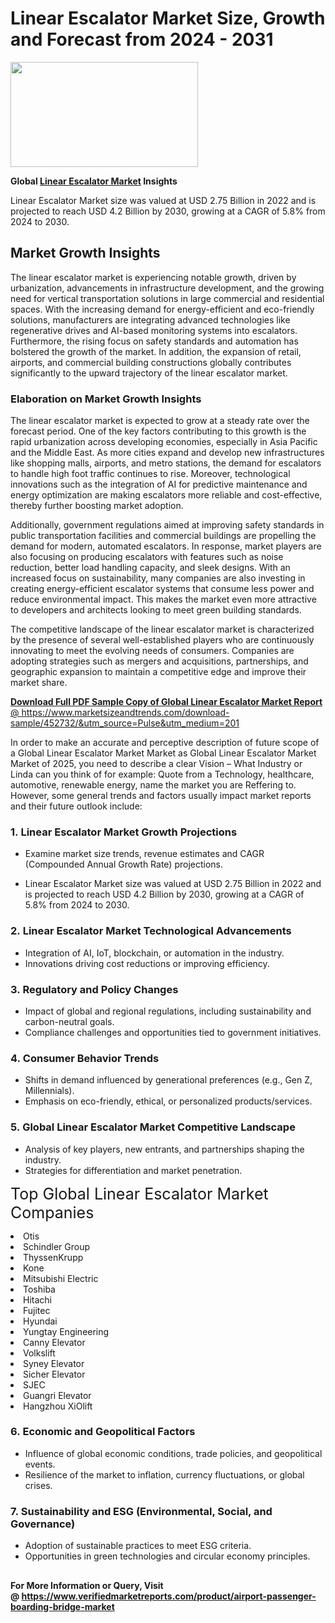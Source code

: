<H1>Linear Escalator Market Size, Growth and Forecast from 2024 - 2031</H1><img class="aligncenter size-medium wp-image-584254" src="https://thirdeyenews.in/wp-content/uploads/2024/09/Global-Market-Research-300x168.jpeg" alt="" width="300" height="168" /><p><strong>Global&nbsp;<a href="https://www.marketsizeandtrends.com/download-sample/452732/&amp;utm_source=Pulse&amp;utm_medium=201">Linear Escalator Market</a> Insights</strong></p><p>Linear Escalator Market size was valued at USD 2.75 Billion in 2022 and is projected to reach USD 4.2 Billion by 2030, growing at a CAGR of 5.8% from 2024 to 2030.</p><p><h2>Market Growth Insights</h2> <p>The linear escalator market is experiencing notable growth, driven by urbanization, advancements in infrastructure development, and the growing need for vertical transportation solutions in large commercial and residential spaces. With the increasing demand for energy-efficient and eco-friendly solutions, manufacturers are integrating advanced technologies like regenerative drives and AI-based monitoring systems into escalators. Furthermore, the rising focus on safety standards and automation has bolstered the growth of the market. In addition, the expansion of retail, airports, and commercial building constructions globally contributes significantly to the upward trajectory of the linear escalator market.</p> <p><a href="#"></a></p> <h3>Elaboration on Market Growth Insights</h3> <p>The linear escalator market is expected to grow at a steady rate over the forecast period. One of the key factors contributing to this growth is the rapid urbanization across developing economies, especially in Asia Pacific and the Middle East. As more cities expand and develop new infrastructures like shopping malls, airports, and metro stations, the demand for escalators to handle high foot traffic continues to rise. Moreover, technological innovations such as the integration of AI for predictive maintenance and energy optimization are making escalators more reliable and cost-effective, thereby further boosting market adoption.</p> <p>Additionally, government regulations aimed at improving safety standards in public transportation facilities and commercial buildings are propelling the demand for modern, automated escalators. In response, market players are also focusing on producing escalators with features such as noise reduction, better load handling capacity, and sleek designs. With an increased focus on sustainability, many companies are also investing in creating energy-efficient escalator systems that consume less power and reduce environmental impact. This makes the market even more attractive to developers and architects looking to meet green building standards.</p> <p>The competitive landscape of the linear escalator market is characterized by the presence of several well-established players who are continuously innovating to meet the evolving needs of consumers. Companies are adopting strategies such as mergers and acquisitions, partnerships, and geographic expansion to maintain a competitive edge and improve their market share.</p> <p><a href="#"></p><p><span class=""><strong>Download Full PDF Sample Copy of Global Linear Escalator Market Report</strong> @ <a href="https://www.marketsizeandtrends.com/download-sample/452732/&amp;utm_source=Pulse&amp;utm_medium=201" target="_blank">https://www.marketsizeandtrends.com/download-sample/452732/&amp;utm_source=Pulse&amp;utm_medium=201</a></span></p><p>In order to make an accurate and perceptive description of future scope of a Global&nbsp;Linear Escalator Market Market as Global&nbsp;Linear Escalator Market Market of 2025, you need to describe a clear Vision &ndash; What Industry or Linda can you think of for example: Quote from a Technology, healthcare, automotive, renewable energy, name the market you are Reffering to. However, some general trends and factors usually impact market reports and their future outlook include:</p><h3>1.&nbsp;<strong>Linear Escalator Market Growth Projections</strong></h3><ul><li>Examine market size trends, revenue estimates and CAGR (Compounded Annual Growth Rate) projections.</li><li><p>Linear Escalator Market size was valued at USD 2.75 Billion in 2022 and is projected to reach USD 4.2 Billion by 2030, growing at a CAGR of 5.8% from 2024 to 2030.</p></li></ul><h3>2.&nbsp;<strong>Linear Escalator Market Technological Advancements</strong></h3><ul><li>Integration of AI, IoT, blockchain, or automation in the industry.</li><li>Innovations driving cost reductions or improving efficiency.</li></ul><h3>3.&nbsp;<strong>Regulatory and Policy Changes</strong></h3><ul><li>Impact of global and regional regulations, including sustainability and carbon-neutral goals.</li><li>Compliance challenges and opportunities tied to government initiatives.</li></ul><h3>4.&nbsp;<strong>Consumer Behavior Trends</strong></h3><ul><li>Shifts in demand influenced by generational preferences (e.g., Gen Z, Millennials).</li><li>Emphasis on eco-friendly, ethical, or personalized products/services.</li></ul><h3>5.&nbsp;<strong>Global Linear Escalator Market Competitive Landscape</strong></h3><ul><li>Analysis of key players, new entrants, and partnerships shaping the industry.</li><li>Strategies for differentiation and market penetration.</li></ul><p data-pm-slice="1 1 []"><span style="color: inherit; font-family: inherit; font-size: 25px;">Top Global Linear Escalator Market Companies</span></p><div class="" data-test-id=""><p><li>Otis</li><li> Schindler Group</li><li> ThyssenKrupp</li><li> Kone</li><li> Mitsubishi Electric</li><li> Toshiba</li><li> Hitachi</li><li> Fujitec</li><li> Hyundai</li><li> Yungtay Engineering</li><li> Canny Elevator</li><li> Volkslift</li><li> Syney Elevator</li><li> Sicher Elevator</li><li> SJEC</li><li> Guangri Elevator</li><li> Hangzhou XiOlift</li></p></div><h3>6.&nbsp;<strong>Economic and Geopolitical Factors</strong></h3><ul><li>Influence of global economic conditions, trade policies, and geopolitical events.</li><li>Resilience of the market to inflation, currency fluctuations, or global crises.</li></ul><h3>7.&nbsp;<strong>Sustainability and ESG (Environmental, Social, and Governance)</strong></h3><ul><li>Adoption of sustainable practices to meet ESG criteria.</li><li>Opportunities in green technologies and circular economy principles.</li></ul><h2><strong style="font-size: 14px;">For More Information or Query, Visit @&nbsp;</strong><a style="background-color: #ffffff; font-size: 14px;" href="https://www.marketsizeandtrends.com/report/linear-escalator-market/" target="_blank">https://www.verifiedmarketreports.com/product/airport-passenger-boarding-bridge-market</a></h2>
